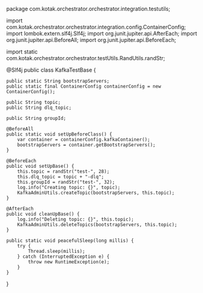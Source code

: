 package com.kotak.orchestrator.orchestrator.integration.testutils;


import com.kotak.orchestrator.orchestrator.integration.config.ContainerConfig;
import lombok.extern.slf4j.Slf4j;
import org.junit.jupiter.api.AfterEach;
import org.junit.jupiter.api.BeforeAll;
import org.junit.jupiter.api.BeforeEach;

import static com.kotak.orchestrator.orchestrator.testUtils.RandUtils.randStr;

@Slf4j
public class KafkaTestBase {

    public static String bootstrapServers;
    public static final ContainerConfig containerConfig = new ContainerConfig();

    public String topic;
    public String dlq_topic;

    public String groupId;

    @BeforeAll
    public static void setUpBeforeClass() {
        var container = containerConfig.kafkaContainer();
        bootstrapServers = container.getBootstrapServers();
    }

    @BeforeEach
    public void setUpBase() {
        this.topic = randStr("test-", 28);
        this.dlq_topic = topic + "-dlq";
        this.groupId = randStr("test-", 32);
        log.info("Creating topic: {}", topic);
        KafkaAdminUtils.createTopic(bootstrapServers, this.topic);
    }

    @AfterEach
    public void cleanUpBase() {
        log.info("Deleting topic: {}", this.topic);
        KafkaAdminUtils.deleteTopics(bootstrapServers, this.topic);
    }

    public static void peacefulSleep(long millis) {
        try {
            Thread.sleep(millis);
        } catch (InterruptedException e) {
            throw new RuntimeException(e);
        }
    }
}
